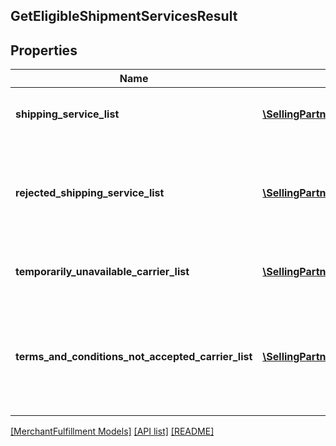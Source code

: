 ## GetEligibleShipmentServicesResult

## Properties

Name | Type | Description | Notes
------------ | ------------- | ------------- | -------------
**shipping_service_list** | [**\SellingPartnerApi\Model\MerchantFulfillment\ShippingService[]**](ShippingService.md) | A list of shipping services offers. |
**rejected_shipping_service_list** | [**\SellingPartnerApi\Model\MerchantFulfillment\RejectedShippingService[]**](RejectedShippingService.md) | List of services that were for some reason unavailable for this request | [optional]
**temporarily_unavailable_carrier_list** | [**\SellingPartnerApi\Model\MerchantFulfillment\TemporarilyUnavailableCarrier[]**](TemporarilyUnavailableCarrier.md) | A list of temporarily unavailable carriers. | [optional]
**terms_and_conditions_not_accepted_carrier_list** | [**\SellingPartnerApi\Model\MerchantFulfillment\TermsAndConditionsNotAcceptedCarrier[]**](TermsAndConditionsNotAcceptedCarrier.md) | List of carriers whose terms and conditions were not accepted by the seller. | [optional]

[[MerchantFulfillment Models]](../) [[API list]](../../Api) [[README]](../../../README.md)
